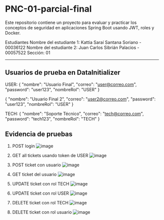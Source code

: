 # PNC-01-parcial-final

Este repositorio contiene un proyecto para evaluar y practicar los conceptos de seguridad en aplicaciones Spring Boot usando JWT, roles y Docker.

Estudiantes
Nombre del estudiante 1: Kattia Saraí Santana Soriano - 00036122
Nombre del estudiante 2: Juan Carlos Sibrián Palacios - 00057522
Sección: 01

-------------------

## Usuarios de prueba en DataInitializer

USER:
{
  "nombre": "Usuario Final",
  "correo": "user@correo.com",
  "password": "user123",
  "nombreRol": "USER"
}

{
  "nombre": "Usuario Final 2",
  "correo": "user2@correo.com",
  "password": "user123",
  "nombreRol": "USER"
}

TECH:
{
  "nombre": "Soporte Técnico",
  "correo": "tech@correo.com",
  "password": "tech123",
  "nombreRol": "TECH"
}

## Evidencia de pruebas

1. POST login
     ![image](https://github.com/user-attachments/assets/0d64f091-ac86-4a76-9242-29e3343edc7b)

2. GET all tickets usando token de USER
     ![image](https://github.com/user-attachments/assets/b5f6c85a-8edb-4195-9c99-23e71711f5aa)

3. POST ticket con usuario
     ![image](https://github.com/user-attachments/assets/b8668233-b12a-4c87-96ae-23b2af499965)

4. GET ticket del usuario
     ![image](https://github.com/user-attachments/assets/75270562-88a6-4b59-b45c-25de70276796)

5. UPDATE ticket con rol TECH
   ![image](https://github.com/user-attachments/assets/3bb2ca5d-4bd1-4d73-bfde-115d55bd288f)

6. UPDATE ticket con rol USER
   ![image](https://github.com/user-attachments/assets/6a663ad7-4a71-4498-b61a-d1c9fa94ae03)

7. DELETE ticket con rol TECH
   ![image](https://github.com/user-attachments/assets/28ac72c1-01e9-47cc-a848-f128917bd861)

8. DELETE ticket con rol usuario
    ![image](https://github.com/user-attachments/assets/1b2807aa-6569-41e8-8667-5d4287ff8534)



